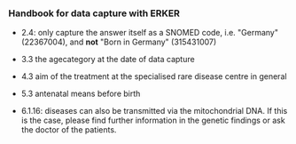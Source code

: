 ### Handbook for data capture with ERKER 




- 2.4: only capture the answer itself as a SNOMED code, i.e. "Germany" (22367004), and <b>not</b> "Born in Germany" (315431007)

- 3.3 the agecategory at the date of data capture 

- 4.3 aim of the treatment at the specialised rare disease centre in general

- 5.3 antenatal means before birth 

- 6.1.16: diseases can also be transmitted via the mitochondrial DNA. If this is the case, please find further information in the genetic findings or ask the doctor of the patients.
